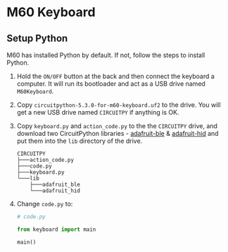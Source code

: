 M60 Keyboard
============


## Setup Python
M60 has installed Python by default. If not, follow the steps to install Python.

1.  Hold the `ON/OFF` button at the back and then connect the keyboard a computer. It will run its bootloader and act as a USB drive named `M60Keyboard`.
2.  Copy `circuitpython-5.3.0-for-m60-keyboard.uf2` to the drive. You will get a new USB drive named `CIRCUITPY` if anything is OK.
3.  Copy `keyboard.py` and `action_code.py` to the the `CIRCUITPY` drive, and download two CircuitPython libraries - [adafruit-ble](https://github.com/adafruit/Adafruit_CircuitPython_BLE) & [adafruit-hid](https://github.com/adafruit/Adafruit_CircuitPython_HID) and put them into the `lib` directory of the drive.

    ```
    CIRCUITPY
    ├───action_code.py
    ├───code.py
    ├───keyboard.py
    └───lib
        ├───adafruit_ble
        └───adafruit_hid
    ```
4.  Change `code.py` to:

    ```python
    # code.py

    from keyboard import main

    main()
    ```
